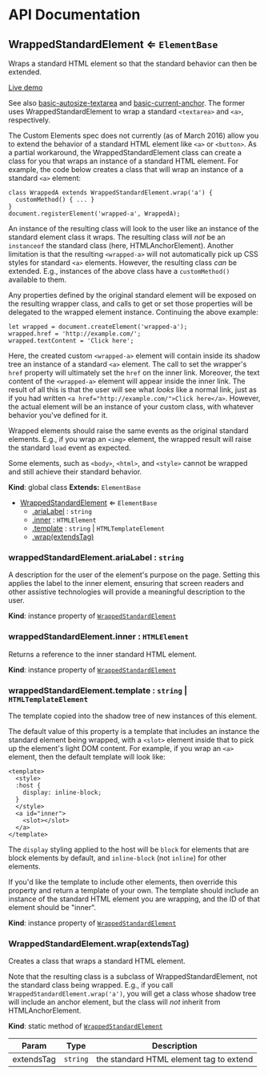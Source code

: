 # API Documentation
<a name="WrappedStandardElement"></a>

## WrappedStandardElement ⇐ <code>ElementBase</code>
Wraps a standard HTML element so that the standard behavior can then be
extended.

[Live demo](http://basicwebcomponents.org/basic-web-components/packages/basic-wrapped-standard-element/)

See also [basic-autosize-textarea](../basic-autosize-textarea) and
[basic-current-anchor](../basic-current-anchor). The former uses
WrappedStandardElement to wrap a standard `<textarea>` and `<a>`,
respectively.

The Custom Elements spec does not currently (as of March 2016) allow you to
extend the behavior of a standard HTML element like `<a>` or `<button>`.
As a partial workaround, the WrappedStandardElement class can create a class
for you that wraps an instance of a standard HTML element. For example, the
code below creates a class that will wrap an instance of a standard `<a>`
element:

    class WrappedA extends WrappedStandardElement.wrap('a') {
      customMethod() { ... }
    }
    document.registerElement('wrapped-a', WrappedA);

An instance of the resulting class will look to the user like an instance of
the standard element class it wraps. The resulting class will *not* be an
`instanceof` the standard class (here, HTMLAnchorElement). Another limitation
is that the resulting `<wrapped-a>` will not automatically pick up CSS styles
for standard `<a>` elements. However, the resulting class *can* be extended.
E.g., instances of the above class have a `customMethod()` available to them.

Any properties defined by the original standard element will be exposed on
the resulting wrapper class, and calls to get or set those properties will be
delegated to the wrapped element instance. Continuing the above example:

    let wrapped = document.createElement('wrapped-a');
    wrapped.href = 'http://example.com/';
    wrapped.textContent = 'Click here';

Here, the created custom `<wrapped-a>` element will contain inside its
shadow tree an instance of a standard `<a>` element. The call to set the
wrapper's `href` property will ultimately set the `href` on the inner link.
Moreover, the text content of the `<wrapped-a>` element will appear inside
the inner link. The result of all this is that the user will see what *looks*
like a normal link, just as if you had written
`<a href="http://example.com/">Click here</a>`. However, the actual element
will be an instance of your custom class, with whatever behavior you've
defined for it.

Wrapped elements should raise the same events as the original standard
elements. E.g., if you wrap an `<img>` element, the wrapped result will raise
the standard `load` event as expected.

Some elements, such as `<body>`, `<html>`, and `<style>` cannot be wrapped
and still achieve their standard behavior.

  **Kind**: global class
**Extends:** <code>ElementBase</code>  

* [WrappedStandardElement](#WrappedStandardElement) ⇐ <code>ElementBase</code>
    * [.ariaLabel](#WrappedStandardElement+ariaLabel) : <code>string</code>
    * [.inner](#WrappedStandardElement+inner) : <code>HTMLElement</code>
    * [.template](#WrappedStandardElement+template) : <code>string</code> &#124; <code>HTMLTemplateElement</code>
    * [.wrap(extendsTag)](#WrappedStandardElement.wrap)

<a name="WrappedStandardElement+ariaLabel"></a>

### wrappedStandardElement.ariaLabel : <code>string</code>
A description for the user of the element's purpose on the page. Setting
this applies the label to the inner element, ensuring that screen readers
and other assistive technologies will provide a meaningful description to
the user.

  **Kind**: instance property of <code>[WrappedStandardElement](#WrappedStandardElement)</code>
<a name="WrappedStandardElement+inner"></a>

### wrappedStandardElement.inner : <code>HTMLElement</code>
Returns a reference to the inner standard HTML element.

  **Kind**: instance property of <code>[WrappedStandardElement](#WrappedStandardElement)</code>
<a name="WrappedStandardElement+template"></a>

### wrappedStandardElement.template : <code>string</code> &#124; <code>HTMLTemplateElement</code>
The template copied into the shadow tree of new instances of this element.

The default value of this property is a template that includes an instance
the standard element being wrapped, with a `<slot>` element inside that
to pick up the element's light DOM content. For example, if you wrap an
`<a>` element, then the default template will look like:

    <template>
      <style>
      :host {
        display: inline-block;
      }
      </style>
      <a id="inner">
        <slot></slot>
      </a>
    </template>

The `display` styling applied to the host will be `block` for elements that
are block elements by default, and `inline-block` (not `inline`) for other
elements.

If you'd like the template to include other elements, then override this
property and return a template of your own. The template should include an
instance of the standard HTML element you are wrapping, and the ID of that
element should be "inner".

  **Kind**: instance property of <code>[WrappedStandardElement](#WrappedStandardElement)</code>
<a name="WrappedStandardElement.wrap"></a>

### WrappedStandardElement.wrap(extendsTag)
Creates a class that wraps a standard HTML element.

Note that the resulting class is a subclass of WrappedStandardElement, not
the standard class being wrapped. E.g., if you call
`WrappedStandardElement.wrap('a')`, you will get a class whose shadow tree
will include an anchor element, but the class will *not* inherit from
HTMLAnchorElement.

  **Kind**: static method of <code>[WrappedStandardElement](#WrappedStandardElement)</code>

| Param | Type | Description |
| --- | --- | --- |
| extendsTag | <code>string</code> | the standard HTML element tag to extend |

